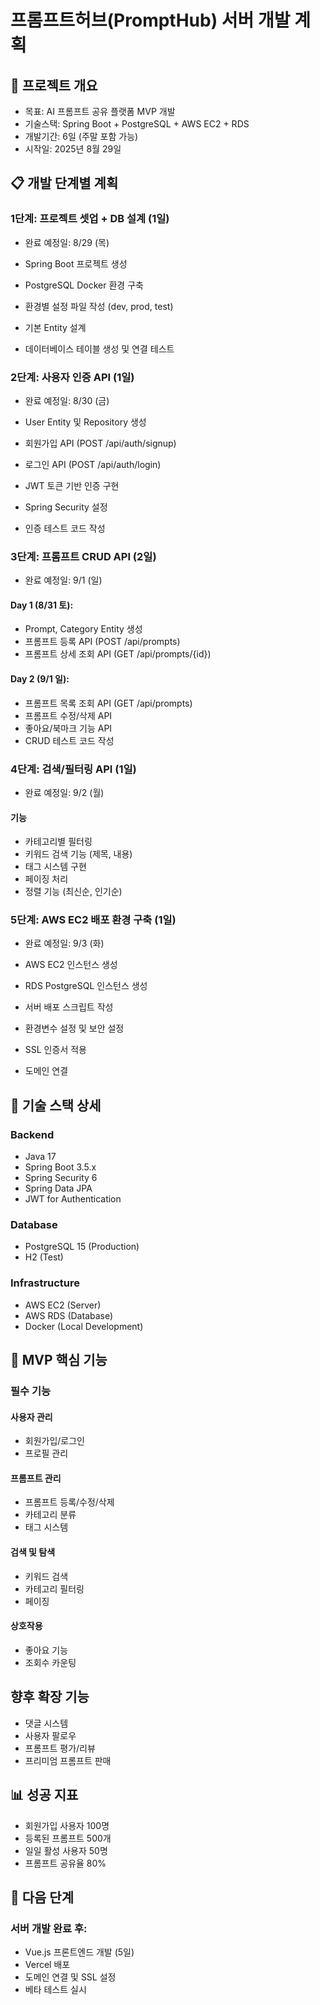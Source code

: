 # 프롬프트허브(PromptHub) 서버 개발 계획
## 🎯 프로젝트 개요

- 목표: AI 프롬프트 공유 플랫폼 MVP 개발
- 기술스택: Spring Boot + PostgreSQL + AWS EC2 + RDS
- 개발기간: 6일 (주말 포함 가능)
- 시작일: 2025년 8월 29일

## 📋 개발 단계별 계획
### 1단계: 프로젝트 셋업 + DB 설계 (1일)
- 완료 예정일: 8/29 (목)

- Spring Boot 프로젝트 생성
- PostgreSQL Docker 환경 구축
- 환경별 설정 파일 작성 (dev, prod, test)
- 기본 Entity 설계
- 데이터베이스 테이블 생성 및 연결 테스트

### 2단계: 사용자 인증 API (1일)
- 완료 예정일: 8/30 (금)

- User Entity 및 Repository 생성
- 회원가입 API (POST /api/auth/signup)
- 로그인 API (POST /api/auth/login)
- JWT 토큰 기반 인증 구현
- Spring Security 설정
- 인증 테스트 코드 작성

### 3단계: 프롬프트 CRUD API (2일)
- 완료 예정일: 9/1 (일)
#### Day 1 (8/31 토):

- Prompt, Category Entity 생성
- 프롬프트 등록 API (POST /api/prompts)
- 프롬프트 상세 조회 API (GET /api/prompts/{id})

#### Day 2 (9/1 일):

- 프롬프트 목록 조회 API (GET /api/prompts)
- 프롬프트 수정/삭제 API
- 좋아요/북마크 기능 API
- CRUD 테스트 코드 작성

### 4단계: 검색/필터링 API (1일)
- 완료 예정일: 9/2 (월)

#### 기능
- 카테고리별 필터링
- 키워드 검색 기능 (제목, 내용)
- 태그 시스템 구현
- 페이징 처리
- 정렬 기능 (최신순, 인기순)

### 5단계: AWS EC2 배포 환경 구축 (1일)
- 완료 예정일: 9/3 (화)

- AWS EC2 인스턴스 생성
- RDS PostgreSQL 인스턴스 생성
- 서버 배포 스크립트 작성
- 환경변수 설정 및 보안 설정
- SSL 인증서 적용
- 도메인 연결

## 🔧 기술 스택 상세
### Backend

- Java 17
- Spring Boot 3.5.x
- Spring Security 6
- Spring Data JPA
- JWT for Authentication

### Database

- PostgreSQL 15 (Production)
- H2 (Test)

### Infrastructure

- AWS EC2 (Server)
- AWS RDS (Database)
- Docker (Local Development)

## 🎨 MVP 핵심 기능
### 필수 기능

#### 사용자 관리

- 회원가입/로그인
- 프로필 관리


#### 프롬프트 관리

- 프롬프트 등록/수정/삭제
- 카테고리 분류
- 태그 시스템


#### 검색 및 탐색

- 키워드 검색
- 카테고리 필터링
- 페이징


#### 상호작용

- 좋아요 기능
- 조회수 카운팅



## 향후 확장 기능

- 댓글 시스템
- 사용자 팔로우
- 프롬프트 평가/리뷰
- 프리미엄 프롬프트 판매

## 📊 성공 지표

- 회원가입 사용자 100명
- 등록된 프롬프트 500개
- 일일 활성 사용자 50명
- 프롬프트 공유율 80%

## 🚀 다음 단계
### 서버 개발 완료 후:

- Vue.js 프론트엔드 개발 (5일)
- Vercel 배포
- 도메인 연결 및 SSL 설정
- 베타 테스트 실시
